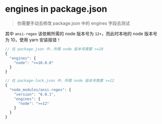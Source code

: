 # engines in package.json

> 你需要手动去修改 package.json 中的 engines 字段去测试

其中 `ansi-regex` 该依赖所需的 node 版本号为 `12+`，而此时本地的 node 版本号为 10，使用 yarn 安装报错！

``` js
// 在 package.json 中，所需 node 版本号需要 >=10
{
  "engines": {
    "node": ">=10.0.0"
  }
}

// 在 package-lock.json 中，所需 node 版本号需要 >=12
{
  "node_modules/ansi-regex": {
    "version": "6.0.1",
    "engines": {
      "node": ">=12"
    }
  }
}
```